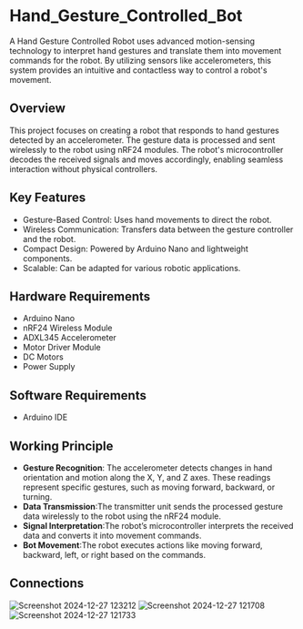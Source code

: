 # Hand_Gesture_Controlled_Bot

A Hand Gesture Controlled Robot uses advanced motion-sensing technology to interpret hand gestures and translate them into movement commands for the robot. By utilizing sensors like accelerometers, this system provides an intuitive and contactless way to control a robot's movement.

## Overview
This project focuses on creating a robot that responds to hand gestures detected by an accelerometer. The gesture data is processed and sent wirelessly to the robot using nRF24 modules. The robot's microcontroller decodes the received signals and moves accordingly, enabling seamless interaction without physical controllers.

## Key Features
- Gesture-Based Control: Uses hand movements to direct the robot.
- Wireless Communication: Transfers data between the gesture controller and the robot.
- Compact Design: Powered by Arduino Nano and lightweight components.
- Scalable: Can be adapted for various robotic applications.

## Hardware Requirements
- Arduino Nano
- nRF24 Wireless Module
- ADXL345 Accelerometer
- Motor Driver Module
- DC Motors
- Power Supply

## Software Requirements
- Arduino IDE

## Working Principle
- **Gesture Recognition**: The accelerometer detects changes in hand orientation and motion along the X, Y, and Z axes.
These readings represent specific gestures, such as moving forward, backward, or turning.
- **Data Transmission**:The transmitter unit sends the processed gesture data wirelessly to the robot using the nRF24 module.
- **Signal Interpretation**:The robot’s microcontroller interprets the received data and converts it into movement commands.
- **Bot Movement**:The robot executes actions like moving forward, backward, left, or right based on the commands.

## Connections
![Screenshot 2024-12-27 123212](https://github.com/user-attachments/assets/32f8f794-6059-4455-b81f-9208d83bb1ae)
![Screenshot 2024-12-27 121708](https://github.com/user-attachments/assets/79640989-64bb-41ad-81e6-c7b04dd55263)
![Screenshot 2024-12-27 121733](https://github.com/user-attachments/assets/e0170c1a-7e43-4c7f-88e4-f9d84c700bd3)

